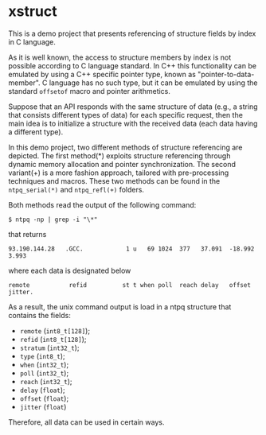 # xstruct

This is a demo project that presents referencing of structure fields by index in C language.

As it is well known, the access to structure members by index is not possible according to C language standard. In C++ this functionality can be emulated by using a C++ specific pointer type, known as "pointer-to-data-member". C language has no such type, but it can be emulated by using the standard `offsetof` macro and pointer arithmetics. 

Suppose that an API responds with the same structure of data (e.g., a string that consists different types of data) for each specific request, then the main idea is to initialize a structure with the received data (each data having a different type).

In this demo project, two different methods of structure referencing are depicted. The first method(\*) exploits structure referencing through dynamic memory allocation and pointer synchronization. The second variant(+) is a more fashion approach, tailored with pre-processing techniques and macros. These two methods can be found in the `ntpq_serial(*)` and `ntpq_refl(+)` folders.

Both methods read the output of the following command:

    $ ntpq -np | grep -i "\*"

that returns

    93.190.144.28   .GCC.            1 u   69 1024  377   37.091  -18.992   3.993

where each data is designated below
     
    remote           refid          st t when poll  reach delay   offset   jitter.

As a result, the unix command output is load in a ntpq structure that contains the fields:

- `remote`  (`int8_t[128]`);
- `refid`   (`int8_t[128]`);
- `stratum` (`int32_t`);
- `type`    (`int8_t`);
- `when`    (`int32_t`);
- `poll`    (`int32_t`);
- `reach`   (`int32_t`);
- `delay`   (`float`);
- `offset`  (`float`);
- `jitter`  (`float`)

Therefore, all data can be used in certain ways.
